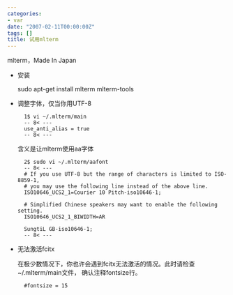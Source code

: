 ```yaml
---
categories:
- var
date: "2007-02-11T00:00:00Z"
tags: []
title: 试用mlterm
---
```


mlterm，Made In Japan

* 安装

    sudo apt-get install mlterm mlterm-tools

* 调整字体，仅当你用UTF-8

        1$ vi ~/.mlterm/main
        -- 8< ---
        use_anti_alias = true
        -- 8< ---

    含义是让mlterm使用aa字体

        2$ sudo vi ~/.mlterm/aafont
        -- 8< ---
        # If you use UTF-8 but the range of characters is limited to ISO-8859-1,
        # you may use the following line instead of the above line.
        ISO10646_UCS2_1=Courier 10 Pitch-iso10646-1;
        
        # Simplified Chinese speakers may want to enable the following setting.
        ISO10646_UCS2_1_BIWIDTH=AR 

        SungtiL GB-iso10646-1;
        -- 8< ---

* 无法激活fcitx

    在极少数情况下，你也许会遇到fcitx无法激活的情况。此时请检查~/.mlterm/main文件，
    确认注释fontsize行。

        #fontsize = 15
